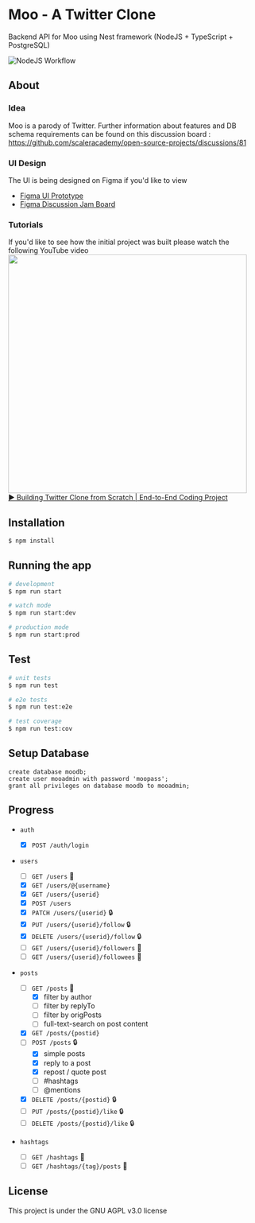 # Moo - A Twitter Clone

Backend API for Moo using Nest framework (NodeJS + TypeScript + PostgreSQL)

![NodeJS Workflow](https://github.com/scaleracademy/twitter-backend-node/actions/workflows/nodejs.yml/badge.svg)

## About

### Idea

Moo is a parody of Twitter. Further information about features and DB schema requirements can be found on this discussion board :
https://github.com/scaleracademy/open-source-projects/discussions/81

### UI Design

The UI is being designed on Figma if you'd like to view

- [Figma UI Prototype](https://www.figma.com/file/i7IjqvJVL6c5h2Tdzuul3c/Moo-Twitter-Design-File)
- [Figma Discussion Jam Board](https://www.figma.com/file/onuHbJL39i2be0OosK4vYX/Moo-Twitter-Discussion-Board?node-id=0%3A1)

### Tutorials

If you'd like to see how the initial project was built please watch the following YouTube video
<a href="https://www.youtube.com/watch?v=E6nljvVKMTc">
<img width="480" src="https://img.youtube.com/vi/E6nljvVKMTc/maxresdefault.jpg">
<br>
▶️ Building Twitter Clone from Scratch | End-to-End Coding Project
</a>

## Installation

```bash
$ npm install
```

## Running the app

```bash
# development
$ npm run start

# watch mode
$ npm run start:dev

# production mode
$ npm run start:prod
```

## Test

```bash
# unit tests
$ npm run test

# e2e tests
$ npm run test:e2e

# test coverage
$ npm run test:cov
```

## Setup Database

```psql
create database moodb;
create user mooadmin with password 'moopass';
grant all privileges on database moodb to mooadmin;
```

## Progress

- `auth`

  - [x] `POST /auth/login`

- `users`

  - [ ] `GET /users` 📃
  - [x] `GET /users/@{username}`
  - [x] `GET /users/{userid}`
  - [x] `POST /users`
  - [x] `PATCH /users/{userid}` 🔒
  - [x] `PUT /users/{userid}/follow` 🔒
  - [x] `DELETE /users/{userid}/follow` 🔒
  - [ ] `GET /users/{userid}/followers` 📃
  - [ ] `GET /users/{userid}/followees` 📃

- `posts`

  - [ ] `GET /posts` 📃
    - [x] filter by author
    - [ ] filter by replyTo
    - [ ] filter by origPosts
    - [ ] full-text-search on post content
  - [x] `GET /posts/{postid}`
  - [ ] `POST /posts` 🔒
    - [x] simple posts
    - [x] reply to a post
    - [x] repost / quote post
    - [ ] \#hashtags
    - [ ] \@mentions
  - [x] `DELETE /posts/{postid}` 🔒
  - [ ] `PUT /posts/{postid}/like` 🔒
  - [ ] `DELETE /posts/{postid}/like` 🔒

- `hashtags`
  - [ ] `GET /hashtags` 📃
  - [ ] `GET /hashtags/{tag}/posts` 📃

## License

This project is under the GNU AGPL v3.0 license
